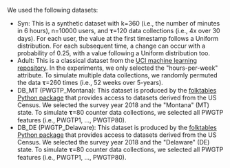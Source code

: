 We used the following datasets:

- Syn: This is a synthetic dataset with k=360 (i.e., the number of minutes in 6 hours), n=10000 users, and 𝛕=120 data collections (i.e., 4x over 30 days). For each user, the value at the first timestamp follows a Uniform distribution. For each subsequent time, a change can occur with a probability of 0.25, with a value following a Uniform distribution too.
- Adult: This is a classical dataset from the [UCI machine learning repository](https://archive.ics.uci.edu/ml/datasets/adult). In the experiments, we only selected the "hours-per-week" attribute. To simulate multiple data collections, we randomly permuted the data 𝛕=260 times (i.e., 52 weeks over 5-years). 
- DB_MT (PWGTP_Montana): This dataset is produced by the [folktables Python package](https://github.com/zykls/folktables) that provides access to datasets derived from the US Census. We selected the survey year 2018 and the "Montana" (MT) state. To simulate 𝛕=80 counter data collections, we selected all PWGTP features (i.e., PWGTP1, ..., PWGTP80).
- DB_DE (PWGTP_Delaware): This dataset is produced by the [folktables Python package](https://github.com/zykls/folktables) that provides access to datasets derived from the US Census. We selected the survey year 2018 and the "Delaware" (DE) state. To simulate 𝛕=80 counter data collections, we selected all PWGTP features (i.e., PWGTP1, ..., PWGTP80).
